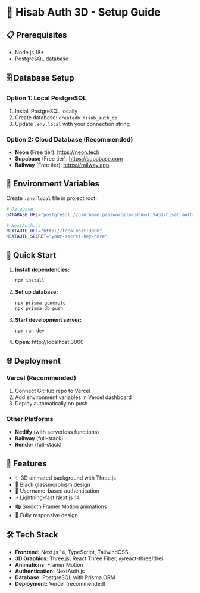 # 🚀 Hisab Auth 3D - Setup Guide

## 📋 Prerequisites
- Node.js 18+ 
- PostgreSQL database

## 🗄️ Database Setup

### Option 1: Local PostgreSQL
1. Install PostgreSQL locally
2. Create database: `createdb hisab_auth_db`
3. Update `.env.local` with your connection string

### Option 2: Cloud Database (Recommended)
- **Neon** (Free tier): https://neon.tech
- **Supabase** (Free tier): https://supabase.com
- **Railway** (Free tier): https://railway.app

## 🔧 Environment Variables

Create `.env.local` file in project root:

```bash
# Database
DATABASE_URL="postgresql://username:password@localhost:5432/hisab_auth_db"

# NextAuth.js
NEXTAUTH_URL="http://localhost:3000"
NEXTAUTH_SECRET="your-secret-key-here"
```

## 🚀 Quick Start

1. **Install dependencies:**
   ```bash
   npm install
   ```

2. **Set up database:**
   ```bash
   npx prisma generate
   npx prisma db push
   ```

3. **Start development server:**
   ```bash
   npm run dev
   ```

4. **Open:** http://localhost:3000

## 🌐 Deployment

### Vercel (Recommended)
1. Connect GitHub repo to Vercel
2. Add environment variables in Vercel dashboard
3. Deploy automatically on push

### Other Platforms
- **Netlify** (with serverless functions)
- **Railway** (full-stack)
- **Render** (full-stack)

## 🎨 Features
- ✨ 3D animated background with Three.js
- 🖤 Black glassmorphism design
- 👤 Username-based authentication
- ⚡ Lightning-fast Next.js 14
- 🎭 Smooth Framer Motion animations
- 📱 Fully responsive design

## 🛠️ Tech Stack
- **Frontend:** Next.js 14, TypeScript, TailwindCSS
- **3D Graphics:** Three.js, React Three Fiber, @react-three/drei
- **Animations:** Framer Motion
- **Authentication:** NextAuth.js
- **Database:** PostgreSQL with Prisma ORM
- **Deployment:** Vercel (recommended)